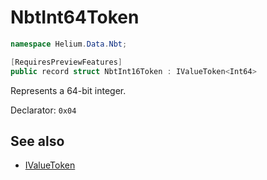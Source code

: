# NbtInt64Token

~~~cs
namespace Helium.Data.Nbt;

[RequiresPreviewFeatures]
public record struct NbtInt16Token : IValueToken<Int64>
~~~

Represents a 64-bit integer.

Declarator: `0x04`

## See also

- [IValueToken](../../abstraction/ref/ivaluetoken)